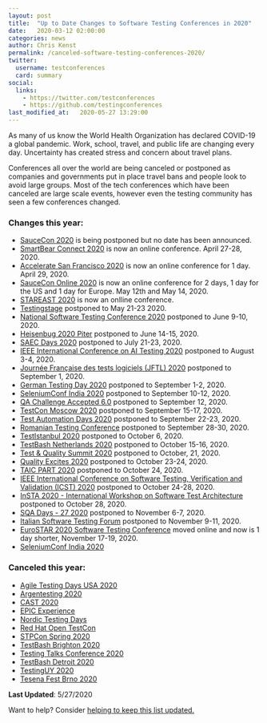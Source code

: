 ```yaml
---
layout: post
title:  "Up to Date Changes to Software Testing Conferences in 2020"
date:   2020-03-12 02:00:00
categories: news
author: Chris Kenst
permalink: /canceled-software-testing-conferences-2020/
twitter:
  username: testconferences
  card: summary
social:
  links:
    - https://twitter.com/testconferences
    - https://github.com/testingconferences
last_modified_at:   2020-05-27 13:29:00
---
```


As many of us know the World Health Organization has declared COVID-19 a global pandemic. Work, school, travel, and public life are changing every day. Uncertainty has created stress and concern about travel plans. 

Conferences all over the world are being canceled or postponed as companies and governments put in place travel bans and people look to avoid large groups. Most of the tech conferences which have been canceled are large scale events, however even the testing community has seen a few conferences changed. 

### Changes this year:

- [SauceCon 2020](https://saucecon.com/?utm_source=testingconferences) is being postponed but no date has been announced. 
- [SmartBear Connect 2020](https://smartbear.com/connect/?utm_source=testingconferences) is now an online conference. April 27-28, 2020.
- [Accelerate San Francisco 2020](https://www.tricentis.com/accelerate/san-francisco/?utm_source=testingconferences) is now an online conference for 1 day. April 29, 2020. 
- [SauceCon Online 2020](https://saucecon.com/?utm_source=testingconferences) is now an online conference for 2 days, 1 day for the US and 1 day for Europe. May 12th and May 14, 2020. 
- [STAREAST 2020](https://stareast.techwell.com/?utm_source=testingconferences) is now an onlline conference.
- [Testingstage](https://testingstage.com/?utm_source=testingconferences) postponed to May 21-23 2020. 
- [National Software Testing Conference 2020](http://www.softwaretestingconference.com/?utm_source=testingconferences) postponed to June 9-10, 2020. 
- [Heisenbug 2020 Piter](https://heisenbug-piter.ru/?utm_source=testingconferences) postponed to June 14-15, 2020. 
- [SAEC Days 2020](https://www.saec-days.de/home.html?utm_source=testingconferences) postponed to July 21-23, 2020. 
- [IEEE International Conference on AI Testing 2020](http://www.ieeeaitests.com/?utm_source=testingconferences) postponed to August 3-4, 2020. 
- [Journée Française des tests logiciels (JFTL) 2020](http://www.cftl.fr/JFTL/accueil/?utm_source=testingconferences) postponed to September 1, 2020. 
- [German Testing Day 2020](https://www.germantestingday.info/german-testing-day-2020.html/?utm_source=testingconferences) postponed to September 1-2, 2020.
- [SeleniumConf India 2020](https://2020.seleniumconf.in/?utm_source=testingconference) postponed to September 10-12, 2020. 
- [QA Challenge Accepted 6.0](https://www.qachallengeaccepted.com/?utm_source=testingconferences) postponed to September 12, 2020. 
- [TestCon Moscow 2020](https://testconf.ru/en-cfp/?utm_source=testingconferences) postponed to September 15-17, 2020.
- [Test Automation Days 2020](https://www.testautomationdays.com?utm_source=testingconferences) postponed to September 22-23, 2020. 
- [Romanian Testing Conference](https://www.romaniatesting.ro?utm_source=testingconferences) postponed to September 28-30, 2020. 
- [TestIstanbul 2020](https://testistanbul.org/?utm_source=testingconferences) postponed to October 6, 2020. 
- [TestBash Netherlands 2020](https://ti.to/mot/testbash-netherlands-2020?source=testingconferences) postponed to October 15-16, 2020. 
- [Test & Quality Summit 2020](https://testqualitysummit.com/?utm_source=testingconferences&utm_medium=referral) postponed to October, 21, 2020. 
- [Quality Excites 2020](https://qualityexcites.pl/en/?utm_source=testingconferences) postponed to October 23-24, 2020. 
- [TAIC PART 2020](http://www2020.taicpart.org/?utm_source=testingconferences) postponed to October 24, 2020. 
- [IEEE International Conference on Software Testing, Verification and Validation (ICST) 2020](https://icst2020.info/?utm_source=testingconferences) postponed to October 24-28, 2020. 
- [InSTA 2020 - International Workshop on Software Test Architecture](http://aster.or.jp/workshops/insta2020/?utm_source=testingconferences) postponed to October 28, 2020. 
- [SQA Days - 27 2020](https://sqadays.com/en/index?utm_source=testingconferences) postponed to November 6-7, 2020. 
- [Italian Software Testing Forum](https://www.swtestingforum.org/index.php/?utm_source=testingconferences) postponed to November 9-11, 2020. 
- [EuroSTAR 2020 Software Testing Conference](https://conference.eurostarsoftwaretesting.com/?utm_source=testingconferences) moved online and now is 1 day shorter, November 17-19, 2020. 
- [SeleniumConf India 2020](https://2020.seleniumconf.in/?utm_source=testingconferences)

### Canceled this year:

- [Agile Testing Days USA 2020](https://agiletestingdays.us/?utm_source=testingconferences)
- [Argentesting 2020](https://argentesting.com?utm_source=testingconferences)
- [CAST 2020](https://www.associationforsoftwaretesting.org/conference/cast2020/?utm_source=testingconferences)
- [EPIC Experience](https://epic.techwell.com/?source=testingconferences)
- [Nordic Testing Days](https://nordictestingdays.eu/?utm_source=testingconferences)
- [Red Hat Open TestCon](https://opentestcon.org/?utm_source=testingconferences)
- [STPCon Spring 2020](https://www.stpcon.com/pricing-spring-2020/?utm_source=testingconferences)
- [TestBash Brighton 2020](https://www.ministryoftesting.com/news/testbash-brighton-2020-is-cancelled?source=testingconferences)
- [Testing Talks Conference 2020](https://www.testingtalks.com.au/?utm_source=testingconferences)
- [TestBash Detroit 2020](https://www.ministryoftesting.com/news/testbash-detroit-2020-cancelled?source=testingconferences)
- [TestingUY 2020](http://testinguy.org?utm_source=testingconferences)
- [Tesena Fest Brno 2020](https://www.tesena.com/tesena-fest/?utm_source=testingconferences)


**Last Updated**: 5/27/2020


Want to help? Consider [helping to keep this list updated.](https://github.com/TestingConferences/testingconferences.github.io/blob/main/_posts/2020-03-12-cancelled-conferences.md)
